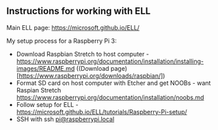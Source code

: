 ## Instructions for working with ELL

Main ELL page:  https://microsoft.github.io/ELL/

My setup process for a Raspberry Pi 3:
* Download Raspbian Stretch to host computer - https://www.raspberrypi.org/documentation/installation/installing-images/README.md ((Download page)[https://www.raspberrypi.org/downloads/raspbian/])
* Format SD card on host computer with Etcher and get NOOBs - want Raspian Stretch https://www.raspberrypi.org/documentation/installation/noobs.md
* Follow setup for ELL - https://microsoft.github.io/ELL/tutorials/Raspberry-Pi-setup/
* SSH with ssh pi@raspberrypi.local
